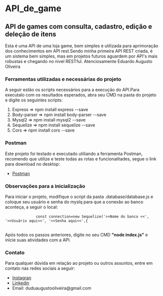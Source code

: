 # API_de_game
<div class="Header">
        <h2>API de games com consulta, cadastro, edição e deleção de itens</h2>
        <p>Esta é uma API de uma loja game, bem simples e utilizada para aprimoração dos conhecimentos em API rest.Sendo minha primeira API REST criada, é um sistema bem simples, mas em projetos futuros aguardem por API's mais robustas e chegando no nivel RESTful.
        Atenciosamente Eduardo Augusto Oliveira 
        </p>
        <h3>Ferramentas utilizadas e necessárias do projeto</h3>
        <p>A seguir estão os scripts necessários para a execução do API.Para executalo com os resultados esperados, abra seu CMD na pasta do projeto e digite os seguintes scripts:</p>
        <ol>
            <li>Express => npm install express --save</li>
            <li>Body-parser => npm install body-parser --save</li>
            <li>Mysql2 => npm install mysql2 --save</li>
            <li>Sequelize => npm install sequelize --save</li>
            <li>Cors => npm install cors --save</li> 
        </ol>
        <h3>Postman</h3>
        <p>Este projeto foi testado e executado utiliando a ferramenta Postman, recomendo que utilize e teste todas as rotas e funcionalitades, segue o link para download no desktop:</p>
        <ul>
            <li><a href="https://www.postman.com/downloads/">Postman</a></li>
        </ul>
    </div>
    <div class="Body">
        <h3>Observações para a inicialização</h3>
        <p>Para iniciar o projeto, modifique o script da pasta .database/database.js e coloque seu usuário e senha do myslq para que a conexão ao banco aconteça, a seguir o local:</p>
        <pre>
            <code>const connection=new Sequelize('>>Nome do banco <<', '>>Usuário aqui<<', '>>Senha aqui<<',{</code>
        </pre>
        <p>Após todos os passos anteriores, digite no seu CMD <strong>"node index.js"</strong> e inicie suas atividades com a API.</p>
        <h3>Contato</h3>
        <p>Para qualquer dúvida em relação ao projeto ou outros assuntos, entre em contato nas redes sociais a seguir:</p>
        <ul>
            <li><a href="https://www.instagram.com/eduu_augusto/">Instagran</a></li>
            <li><a href="https://www.instagram.com/eduu_augusto/">Linkedin</a></li>
            <li>Email: duduaugustooliveira@gmail.com</li>
        </ul>
    </div>
